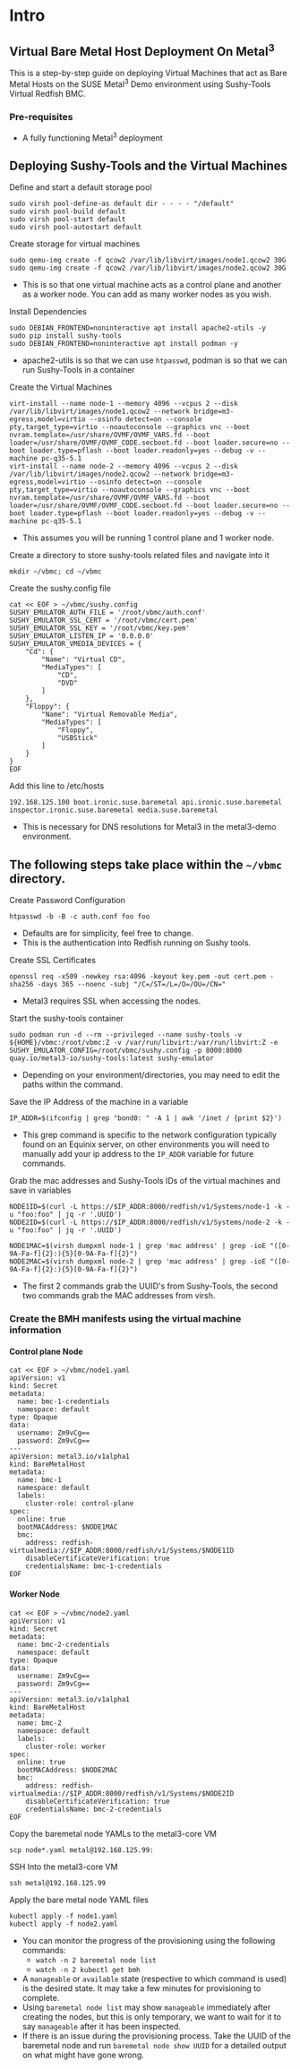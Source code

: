 # Intro

## Virtual Bare Metal Host Deployment On Metal<sup>3</sup>

This is a step-by-step guide on deploying Virtual Machines that act as Bare Metal Hosts
on the SUSE Metal<sup>3</sup> Demo environment using Sushy-Tools Virtual Redfish BMC.

### Pre-requisites

- A fully functioning Metal<sup>3</sup> deployment

## Deploying Sushy-Tools and the Virtual Machines

Define and start a default storage pool

```shell
sudo virsh pool-define-as default dir - - - - "/default"
sudo virsh pool-build default
sudo virsh pool-start default
sudo virsh pool-autostart default
```

Create storage for virtual machines

```shell
sudo qemu-img create -f qcow2 /var/lib/libvirt/images/node1.qcow2 30G
sudo qemu-img create -f qcow2 /var/lib/libvirt/images/node2.qcow2 30G
```

- This is so that one virtual machine acts as a control plane and another as a worker node.
  You can add as many worker nodes as you wish.

Install Dependencies

```shell
sudo DEBIAN_FRONTEND=noninteractive apt install apache2-utils -y
sudo pip install sushy-tools
sudo DEBIAN_FRONTEND=noninteractive apt install podman -y
```

- apache2-utils is so that we can use `htpasswd`, podman is so that we can run Sushy-Tools in a container

Create the Virtual Machines

```shell
virt-install --name node-1 --memory 4096 --vcpus 2 --disk /var/lib/libvirt/images/node1.qcow2 --network bridge=m3-egress,model=virtio --osinfo detect=on --console pty,target_type=virtio --noautoconsole --graphics vnc --boot nvram.template=/usr/share/OVMF/OVMF_VARS.fd --boot loader=/usr/share/OVMF/OVMF_CODE.secboot.fd --boot loader.secure=no --boot loader.type=pflash --boot loader.readonly=yes --debug -v --machine pc-q35-5.1
virt-install --name node-2 --memory 4096 --vcpus 2 --disk /var/lib/libvirt/images/node2.qcow2 --network bridge=m3-egress,model=virtio --osinfo detect=on --console pty,target_type=virtio --noautoconsole --graphics vnc --boot nvram.template=/usr/share/OVMF/OVMF_VARS.fd --boot loader=/usr/share/OVMF/OVMF_CODE.secboot.fd --boot loader.secure=no --boot loader.type=pflash --boot loader.readonly=yes --debug -v --machine pc-q35-5.1
```

- This assumes you will be running 1 control plane and 1 worker node.

Create a directory to store sushy-tools related files and navigate into it

```shell
mkdir ~/vbmc; cd ~/vbmc
```

Create the sushy.config file

```shell
cat << EOF > ~/vbmc/sushy.config
SUSHY_EMULATOR_AUTH_FILE = '/root/vbmc/auth.conf'
SUSHY_EMULATOR_SSL_CERT = '/root/vbmc/cert.pem'
SUSHY_EMULATOR_SSL_KEY = '/root/vbmc/key.pem'
SUSHY_EMULATOR_LISTEN_IP = '0.0.0.0'
SUSHY_EMULATOR_VMEDIA_DEVICES = {
    "Cd": {
        "Name": "Virtual CD",
        "MediaTypes": [
            "CD",
            "DVD"
        ]
    },
    "Floppy": {
        "Name": "Virtual Removable Media",
        "MediaTypes": [
            "Floppy",
            "USBStick"
        ]
    }
}
EOF
```

Add this line to /etc/hosts

```text
192.168.125.100 boot.ironic.suse.baremetal api.ironic.suse.baremetal inspector.ironic.suse.baremetal media.suse.baremetal
```

- This is necessary for DNS resolutions for Metal3 in the metal3-demo environment.

## The following steps take place within the `~/vbmc` directory.

Create Password Configuration

```shell
htpasswd -b -B -c auth.conf foo foo
```

- Defaults are for simplicity, feel free to change.
- This is the authentication into Redfish running on Sushy tools.

Create SSL Certificates

```shell
openssl req -x509 -newkey rsa:4096 -keyout key.pem -out cert.pem -sha256 -days 365 --noenc -subj "/C=/ST=/L=/O=/OU=/CN="
```

- Metal3 requires SSL when accessing the nodes.

Start the sushy-tools container

```shell
sudo podman run -d --rm --privileged --name sushy-tools -v ${HOME}/vbmc:/root/vbmc:Z -v /var/run/libvirt:/var/run/libvirt:Z -e SUSHY_EMULATOR_CONFIG=/root/vbmc/sushy.config -p 8000:8000 quay.io/metal3-io/sushy-tools:latest sushy-emulator
```

- Depending on your environment/directories, you may need to edit the paths within the command.

Save the IP Address of the machine in a variable

```shell
IP_ADDR=$(ifconfig | grep "bond0: " -A 1 | awk '/inet / {print $2}')
```

- This grep command is specific to the network configuration typically found on an Equinix server,
  on other environments you will need to manually add your ip address to the `IP_ADDR` variable for future commands.

Grab the mac addresses and Sushy-Tools IDs of the virtual machines and save in variables

```shell
NODE1ID=$(curl -L https://$IP_ADDR:8000/redfish/v1/Systems/node-1 -k -u "foo:foo" | jq -r '.UUID')
NODE2ID=$(curl -L https://$IP_ADDR:8000/redfish/v1/Systems/node-2 -k -u "foo:foo" | jq -r '.UUID')

NODE1MAC=$(virsh dumpxml node-1 | grep 'mac address' | grep -ioE "([0-9A-Fa-f]{2}:){5}[0-9A-Fa-f]{2}")
NODE2MAC=$(virsh dumpxml node-2 | grep 'mac address' | grep -ioE "([0-9A-Fa-f]{2}:){5}[0-9A-Fa-f]{2}")
```

- The first 2 commands grab the UUID's from Sushy-Tools, the second two commands grab the MAC addresses from virsh.

### Create the BMH manifests using the virtual machine information

#### Control plane Node

```shell
cat << EOF > ~/vbmc/node1.yaml
apiVersion: v1
kind: Secret
metadata:
  name: bmc-1-credentials
  namespace: default
type: Opaque
data:
  username: Zm9vCg==
  password: Zm9vCg==
---
apiVersion: metal3.io/v1alpha1
kind: BareMetalHost
metadata:
  name: bmc-1
  namespace: default
  labels:
    cluster-role: control-plane
spec:
  online: true
  bootMACAddress: $NODE1MAC
  bmc:
    address: redfish-virtualmedia://$IP_ADDR:8000/redfish/v1/Systems/$NODE1ID
    disableCertificateVerification: true
    credentialsName: bmc-1-credentials
EOF
```

#### Worker Node

```shell
cat << EOF > ~/vbmc/node2.yaml
apiVersion: v1
kind: Secret
metadata:
  name: bmc-2-credentials
  namespace: default
type: Opaque
data:
  username: Zm9vCg==
  password: Zm9vCg==
---
apiVersion: metal3.io/v1alpha1
kind: BareMetalHost
metadata:
  name: bmc-2
  namespace: default
  labels:
    cluster-role: worker
spec:
  online: true
  bootMACAddress: $NODE2MAC
  bmc:
    address: redfish-virtualmedia://$IP_ADDR:8000/redfish/v1/Systems/$NODE2ID
    disableCertificateVerification: true
    credentialsName: bmc-2-credentials
EOF
```

Copy the baremetal node YAMLs to the metal3-core VM

```shell
scp node*.yaml metal@192.168.125.99:
```

SSH Into the metal3-core VM

```shell
ssh metal@192.168.125.99
```

Apply the bare metal node YAML files

```shell
kubectl apply -f node1.yaml
kubectl apply -f node2.yaml
```

- You can monitor the progress of the provisioning using the following commands:
    - `watch -n 2 baremetal node list`
    - `watch -n 2 kubectl get bmh`
- A `manageable` or `available` state (respective to which command is used) is the desired state.
  It may take a few minutes for provisioning to complete.
- Using `baremetal node list` may show `manageable` immediately after creating the nodes,
  but this is only temporary, we want to wait for it to say `manageable` after it has been inspected.
- If there is an issue during the provisioning process. Take the UUID of the baremetal node
  and run `baremetal node show UUID` for a detailed output on what might have gone wrong.  